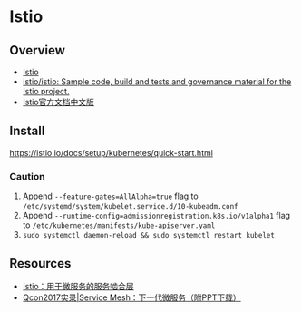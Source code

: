 # Istio

## Overview

- [Istio](https://istio.io/)
- [istio/istio: Sample code, build and tests and governance material for the Istio project.](https://github.com/istio/istio)
- [Istio官方文档中文版](https://doczhcn.gitbooks.io/istio/content/)

## Install

https://istio.io/docs/setup/kubernetes/quick-start.html

### Caution

1. Append `--feature-gates=AllAlpha=true` flag to `/etc/systemd/system/kubelet.service.d/10-kubeadm.conf`
2. Append `--runtime-config=admissionregistration.k8s.io/v1alpha1` flag to `/etc/kubernetes/manifests/kube-apiserver.yaml`
3. `sudo systemctl daemon-reload && sudo systemctl restart kubelet`

## Resources

- [Istio：用于微服务的服务啮合层](http://www.infoq.com/cn/news/2017/05/istio)
- [Qcon2017实录|Service Mesh：下一代微服务（附PPT下载）](https://mp.weixin.qq.com/s/KeHX4Ybh3Tc_3xEQlCiS5w)
